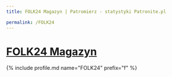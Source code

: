 ```yaml
---
title: FOLK24 Magazyn | Patromierz - statystyki Patronite.pl

permalink: /FOLK24
---
```


# [FOLK24 Magazyn](https://patronite.pl/FOLK24)

{% include profile.md name="FOLK24" prefix="f" %}
